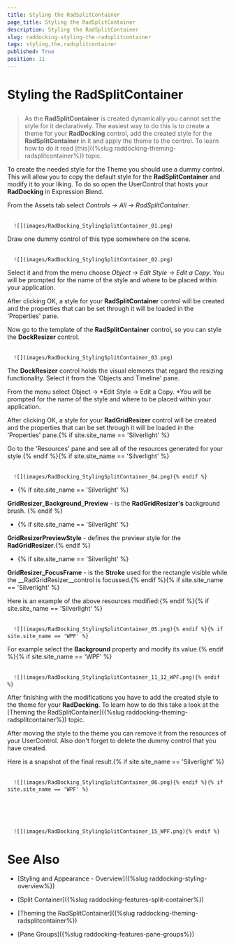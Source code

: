 ```yaml
---
title: Styling the RadSplitContainer
page_title: Styling the RadSplitContainer
description: Styling the RadSplitContainer
slug: raddocking-styling-the-radsplitcontainer
tags: styling,the,radsplitcontainer
published: True
position: 11
---
```


# Styling the RadSplitContainer



## 

>As the __RadSplitContainer__ is created dynamically you cannot set the style for it declaratively. The easiest way to do this is to create a theme for your __RadDocking__ control, add the created style for the __RadSplitContainer__ in it and apply the theme to the control. To learn how to do it read [this]({%slug raddocking-theming-radsplitcontainer%}) topic.

To create the needed style for the Theme you should use a dummy control. This will allow you to copy the default style for the __RadSplitContainer__ and modify it to your liking. To do so open the UserControl that hosts your __RadDocking__ in Expression Blend.

From the Assets tab select *Controls -> All -> RadSplitContainer*.




         
      ![](images/RadDocking_StylingSplitContainer_01.png)

Draw one dummy control of this type somewhere on the scene.




         
      ![](images/RadDocking_StylingSplitContainer_02.png)

Select it and from the menu choose *Object -> Edit Style -> Edit a Copy*. You will be prompted for the name of the style and where to be placed within your application.

After clicking OK, a style for your __RadSplitContainer__ control will be created and the properties that can be set through it will be loaded in the 'Properties' pane. 

Now go to the template of the __RadSplitContainer__ control, so you can style the __DockResizer__ control.




         
      ![](images/RadDocking_StylingSplitContainer_03.png)

The __DockResizer__ control holds the visual elements that regard the resizing functionality. Select it from the 'Objects and Timeline' pane.

From the menu select Object -> *Edit Style -> Edit a Copy. *You will be prompted for the name of the style and where to be placed within your application.

After clicking OK, a style for your __RadGridResizer__ control will be created and the properties that can be set through it will be loaded in the 'Properties' pane.{% if site.site_name == 'Silverlight' %}

Go to the 'Resources' pane and see all of the resources generated for your style.{% endif %}{% if site.site_name == 'Silverlight' %}




         
      ![](images/RadDocking_StylingSplitContainer_04.png){% endif %}

* {% if site.site_name == 'Silverlight' %}

__GridResizer_Background_Preview__ - is the __RadGridResizer's__ background brush. {% endif %}

* {% if site.site_name == 'Silverlight' %}

__GridResizerPreviewStyle__ - defines the preview style for the __RadGridResizer__.{% endif %}

* {% if site.site_name == 'Silverlight' %}

__GridResizer_FocusFrame__ - is the __Stroke__ used for the rectangle visible while the __RadGridResizer__control is focussed.{% endif %}{% if site.site_name == 'Silverlight' %}

Here is an example of the above resources modified:{% endif %}{% if site.site_name == 'Silverlight' %}




         
      ![](images/RadDocking_StylingSplitContainer_05.png){% endif %}{% if site.site_name == 'WPF' %}

For example select the __Background__ property and modify its value.{% endif %}{% if site.site_name == 'WPF' %}




         
      ![](images/RadDocking_StylingSplitContainer_11_12_WPF.png){% endif %}

After finishing with the modifications you have to add the created style to the theme for your __RadDocking__. To learn how to do this take a look at the [Theming the RadSplitContainer]({%slug raddocking-theming-radsplitcontainer%}) topic.

After moving the style to the theme you can remove it from the resources of your UserControl. Also don't forget to delete the dummy control that you have created.

Here is a snapshot of the final result.{% if site.site_name == 'Silverlight' %}




         
      ![](images/RadDocking_StylingSplitContainer_06.png){% endif %}{% if site.site_name == 'WPF' %}




         
      ![](images/RadDocking_StylingSplitContainer_15_WPF.png){% endif %}

# See Also

 * [Styling and Appearance - Overview]({%slug raddocking-styling-overview%})

 * [Split Container]({%slug raddocking-features-split-container%})

 * [Theming the RadSplitContainer]({%slug raddocking-theming-radsplitcontainer%})

 * [Pane Groups]({%slug raddocking-features-pane-groups%})
